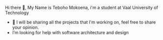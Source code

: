 Hi there 👋, My Name is Teboho Mokoena, i'm a student at Vaal University of Technology

- 🔭 I will be sharing all the projects that I'm working on, feel free to share your opinion. 
-  I’m looking for help with software architecture and design
